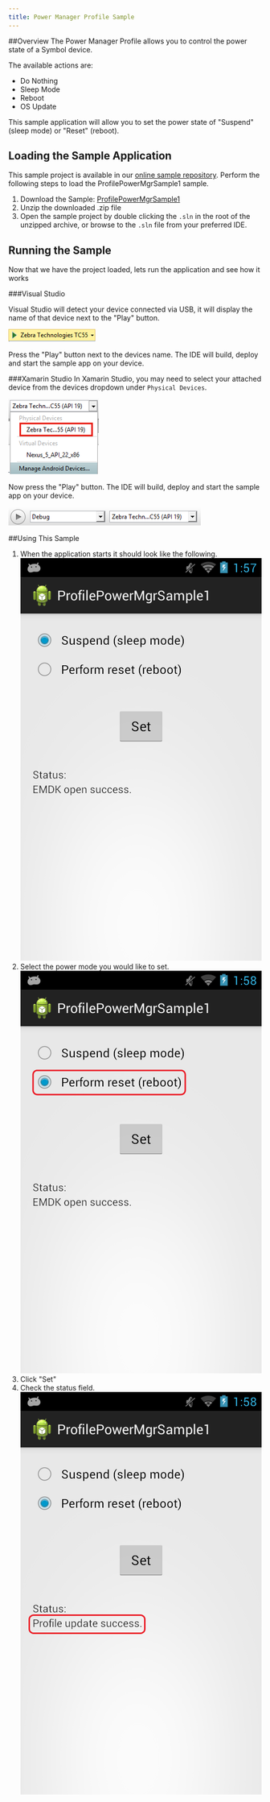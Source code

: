```yaml
---
title: Power Manager Profile Sample
---
```


##Overview
The Power Manager Profile allows you to control the power state of a Symbol device. 

The available actions are:  
- Do Nothing  
- Sleep Mode  
- Reboot  
- OS Update  

This sample application will allow you to set the power state of "Suspend" (sleep mode) or "Reset" (reboot).


## Loading the Sample Application
This sample project is available in our [online sample repository](https://github.com/EMDK/xamarin-samples). Perform the following steps to load the ProfilePowerMgrSample1 sample.

1. Download the Sample: [ProfilePowerMgrSample1](https://github.com/EMDK/xamarin-samples/archive/ProfilePowerMgrSample1.zip)
2. Unzip the downloaded .zip file
3. Open the sample project by double clicking the `.sln` in the root of the unzipped archive, or browse to the `.sln` file from your preferred IDE.

## Running the Sample
Now that we have the project loaded, lets run the application and see how it works

###Visual Studio

Visual Studio will detect your device connected via USB, it will display the name of that device next to the "Play" button.

![img](../../../images/samples/vsPlayButton.png)

Press the "Play" button next to the devices name.  The IDE will build, deploy and start the sample app on your device.

###Xamarin Studio
In Xamarin Studio, you may need to select your attached device from the devices dropdown under `Physical Devices`.

![img](../../../images/samples/xs-select-device.png)

Now press the "Play" button. The IDE will build, deploy and start the sample app on your device.

![img](../../../images/samples/xsPlayButton.png)

##Using This Sample
1. When the application starts it should look like the following.  
	![img](../../../images/samples/1_1.png)  
2. Select the power mode you would like to set.  
	![img](../../../images/samples/1_2.png)  	
3.  Click "Set" 
4.  Check the status field.   
	![img](../../../images/samples/1_3.png)  
